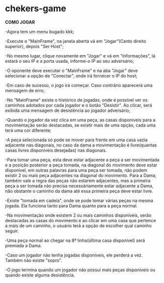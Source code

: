 # chekers-game  
__COMO JOGAR__

-Agora tem um menu bugado kkk;

-Execute o "MainFrame", na janela aberta vá em "Jogar"(Canto direito superior), depois "Ser Host";

-No mesmo lugar, clique novamente em "Jogar" e vá em "Informações", lá estará o seu IP e a porta usada, informe-o IP ao seu adversário;

-O oponente deve executar o "MainFrame" e na aba "Jogar" deve selecionar a opção de "Conectar", onde irá fornecer o IP do host;

-Em caso de sucesso, o jogo irá começar. Caso contrário aparecerá uma mensagem de erro;

-No "MainFrame" existe o histórico de jogadas, onde é possível ver os caminhos adotados por cada jogador e o botão "Desistir". Ao clicar, será exibida uma mensagem de desistência ao jogador adversário;

-Quando o jogador da vez clica em uma peça, as casas disponíveis para a movimentação serão destacadas, se existir mais de uma opção, cada uma terá uma cor diferente;

-A peça selecionada só pode se mover para frente em uma casa vazia adjacente nas diagonais, no caso da dama a movimentação é livre(quantas casas livres disponíveis desejadas) nas diagonais.

-Para tomar uma peça, esta deve estar adjacente a peça a ser movimentada e a posição posterior a peça tomada, na diagonal do movimento deve estar disponível, em outras palavras para uma peça ser tomada, não podem existir 2 ou mais peça adjacentes na diagonal do movimento. Para a Dama, também vale a regra das peças não estarem adjacentes, mas a primeira peça a ser tomada não precisa necessáriamente estar adjacente a Dama, não obstante o caminho da dama até essa primeira peça deve estar livre.

-Existe "tomada em cadeia", onde se pode tomar várias peças na mesma jogada. Ela funciona tanto para Dama quanto para a peça normal.

-Na movimentação onde existem 2 ou mais caminhos disponíveis, serão destacadas as casas do movimento e ao clicar em uma casa que pertence a mais de um caminho, o usuário terá a opção de escolher qual caminho seguir.

-Uma peça normal ao chegar na 8ª linha(última casa disponível) será premiada a Dama.

-Caso um jogador não tenha jogadas disponíveis, ele perderá a vez. Também não existe "sopro".

-O jogo termina quando um jogador não possuí mais peças disponíveis ou quando existe alguma desistência.
